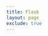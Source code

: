 ```yaml
---
title: Flask
layout: page
exclude: true
---
```



<!--stackedit_data:
eyJoaXN0b3J5IjpbMjU5NjM4MjA4XX0=
-->